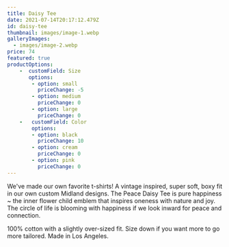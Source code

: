 ```yaml
---
title: Daisy Tee
date: 2021-07-14T20:17:12.479Z
id: daisy-tee
thumbnail: images/image-1.webp
galleryImages:
  - images/image-2.webp
price: 74
featured: true
productOptions:
    -  customField: Size
       options:
        - option: small
          priceChange: -5
        - option: medium
          priceChange: 0
        - option: large
          priceChange: 0
    -   customField: Color
        options: 
        - option: black
          priceChange: 10
        - option: cream
          priceChange: 0
        - option: pink
          priceChange: 0
---
```

<!--StartFragment-->

We've made our own favorite t-shirts! A vintage inspired, super soft, boxy fit in our own custom Midland designs. The Peace Daisy Tee is pure happiness ~ the inner flower child emblem that inspires oneness with nature and joy. The circle of life is blooming with happiness if we look inward for peace and connection.

100% cotton with a slightly over-sized fit. Size down if you want more to go more tailored. Made in Los Angeles. 

<!--EndFragment-->